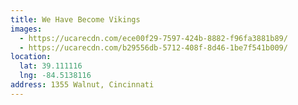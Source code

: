 ```yaml
---
title: We Have Become Vikings
images:
  - https://ucarecdn.com/ece00f29-7597-424b-8882-f96fa3881b89/
  - https://ucarecdn.com/b29556db-5712-408f-8d46-1be7f541b009/
location:
  lat: 39.111116
  lng: -84.5138116
address: 1355 Walnut, Cincinnati
---
```


